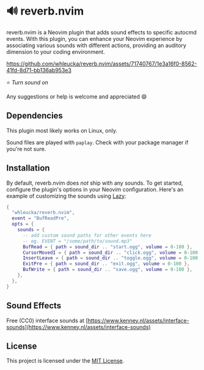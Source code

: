 # 🔊 reverb.nvim

reverb.nvim is a Neovim plugin that adds sound effects to specific autocmd events. With this plugin, you can enhance your Neovim experience by associating various sounds with different actions, providing an auditory dimension to your coding environment.

https://github.com/whleucka/reverb.nvim/assets/71740767/1e3a16f0-8562-41fd-8d71-bb136ab953e3

⭐ *Turn sound on* 

Any suggestions or help is welcome and appreciated 😄

## Dependencies

This plugin most likely works on Linux, only. 

Sound files are played with `paplay`. Check with your package manager if you're not sure.

## Installation

By default, reverb.nvim does *not* ship with any sounds. To get started, configure the plugin's options in your Neovim configuration. Here's an example of customizing the sounds using [Lazy](https://github.com/folke/lazy.nvim):

```lua
{
  "whleucka/reverb.nvim",
  event = "BufReadPre",
  opts = {
    sounds = {
      -- add custom sound paths for other events here
      -- eg. EVENT = "/some/path/to/sound.mp3"
      BufRead = { path = sound_dir .. "start.ogg", volume = 0-100 },
      CursorMovedI = { path = sound_dir .. "click.ogg", volume = 0-100 },
      InsertLeave = { path = sound_dir .. "toggle.ogg", volume = 0-100 },
      ExitPre = { path = sound_dir .. "exit.ogg", volume = 0-100 },
      BufWrite = { path = sound_dir .. "save.ogg", volume = 0-100 },
    },
  },
}
```

## Sound Effects

Free (CC0) interface sounds at [https://www.kenney.nl/assets/interface-sounds](https://www.kenney.nl/assets/interface-sounds)

## License

This project is licensed under the [MIT License](LICENSE).
